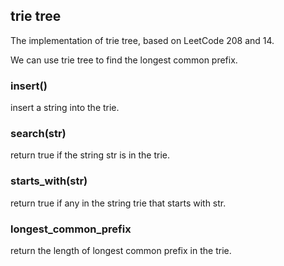 ## trie tree

The implementation of trie tree, based on LeetCode 208 and 14.

We can use trie tree to find the longest common prefix.

### insert()

insert a string into the trie.

### search(str)

return true if the string str is in the trie.

### starts_with(str)

return true if any in the string trie that starts with str. 

### longest_common_prefix

return the length of longest common prefix in the trie.